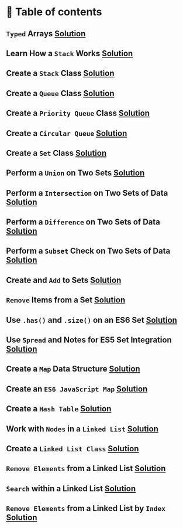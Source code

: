 # 📜 Table of contents
## `Typed` Arrays [Solution](1_typed_arrays.js)
## Learn How a `Stack` Works [Solution](2_learn_how_a_stack_works.js)
## Create a `Stack` Class [Solution](3_create_a_stack_class.js)
## Create a `Queue` Class [Solution](4_create_a_queue_class.js)
## Create a `Priority Queue` Class [Solution](5_create_a_priority_queue_class.js)
## Create a `Circular Queue` [Solution](6_create_a_circular_queue.js)
## Create a `Set` Class [Solution](7_create_a_set_class.js)
## Perform a `Union` on Two Sets [Solution](8_perform_a_union_on_two_sets.js)
## Perform a `Intersection` on Two Sets of Data [Solution](9_perform_an_intersection_on_two_sets_of_data.js)
## Perform a `Difference` on Two Sets of Data [Solution](10_perform_a_difference_on_two_sets_of_data.js)
## Perform a `Subset` Check on Two Sets of Data [Solution](11_perform_a_subset_check_on_two_sets_of_data.js)
## Create and `Add` to Sets [Solution](12_create_and_add_to_sets_in_es6.js)
## `Remove` Items from a Set [Solution](13_remove_items_from_a_set_in_es6.js)
## Use `.has()` and `.size()` on an ES6 Set [Solution](14_use_has_and_size_on_an_es6_set.js)
## Use `Spread` and Notes for ES5 Set Integration [Solution](15_use_spread_and_notes_for_es5_set_integration.js)
## Create a `Map` Data Structure [Solution](16_create_a_map_data_structure.js)
## Create an `ES6 JavaScript Map` [Solution](17_create_an_es6_javascript_map.js)
## Create a `Hash Table` [Solution](18_create_a_hash_table.js)
## Work with `Nodes` in a `Linked List` [Solution](19_work_with_nodes_in_a_linked_list.js)
## Create a `Linked List Class` [Solution](20_create_a_linked_list_class.js)
## `Remove Elements` from a Linked List [Solution](21_remove_elements_from_a_linked_list.js)
## `Search` within a Linked List [Solution](22_search_within_a_linked_list.js)
## `Remove Elements` from a Linked List by `Index` [Solution](23_remove_elements_from_a_linked_list_by_index.js)